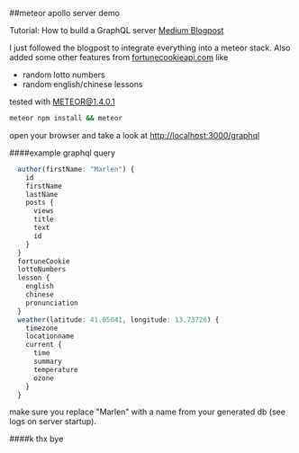 ##meteor apollo server demo

Tutorial: How to build a GraphQL server
<a href="https://medium.com/apollo-stack/tutorial-building-a-graphql-server-cddaa023c035#.2lyrh8yfk">Medium Blogpost</a>

I just followed the blogpost to integrate everything into a meteor stack.
Also added some other features from [fortunecookieapi.com](fortunecookieapi.com) like

- random lotto numbers
- random english/chinese lessons


tested with METEOR@1.4.0.1

```bash
meteor npm install && meteor
```

open your browser and take a look at
[http://localhost:3000/graphql
](http://localhost:3000/graphql)

####example graphql query

```javascript
  author(firstName: "Marlen") {
    id
    firstName
    lastName
    posts {
      views
      title
      text
      id
    }
  }
  fortuneCookie
  lottoNumbers
  lesson {
    english
    chinese
    pronunciation
  }
  weather(latitude: 41.05041, longitude: 13.73726) {
    timezone
    locationname
    current {
      time
      summary
      temperature
      ozone
    }
  }
```

make sure you replace "Marlen" with a name from your generated db (see logs on server startup). 


####k thx bye

